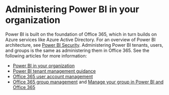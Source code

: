 ﻿<properties
   pageTitle="Administering Power BI in your organization"
   description="Administering Power BI in your organization"
   services="powerbi"
   documentationCenter=""
   authors="guyinacube"
   manager="mblythe"
   editor=""
   tags=""
   qualityFocus="no"
   qualityDate=""/>

<tags
   ms.service="powerbi"
   ms.devlang="NA"
   ms.topic="article"
   ms.tgt_pltfrm="NA"
   ms.workload="powerbi"
   ms.date="03/04/2016"
   ms.author="asaxton"/>

# Administering Power BI in your organization  

Power BI is built on the foundation of Office 365, which in turn builds on Azure services like Azure Active Directory. For an overview of Power BI architecture, see [Power BI Security](powerbi-admin-power-bi-security.md). Administering Power BI tenants, users, and groups is the same as administering them in Office 365. See the following articles for more information:

-   [Power BI in your organization](https://support.office.com/article/Power-BI-in-your-Organization-d7941332-8aec-4e5e-87e8-92073ce73dc5)  
-   [Power BI tenant management guidance](https://support.office.com/article/Power-BI-Tenant-Management-Guidance-d5ec06f3-0ed5-489e-8b8f-4820c80c96ac)  
-   [Office 365 user account management](https://technet.microsoft.com/library/office-365-user-account-management.aspx)  
-   [Office 365 group management](https://support.office.com/Article/Find-help-about-Groups-in-Office-365-7a9b321f-b76a-4d53-b98b-a2b0b7946de1) and [Manage your group in Power BI and Office 365](powerbi-service-manage-your-group-in-power-bi-and-office-365.md) 
